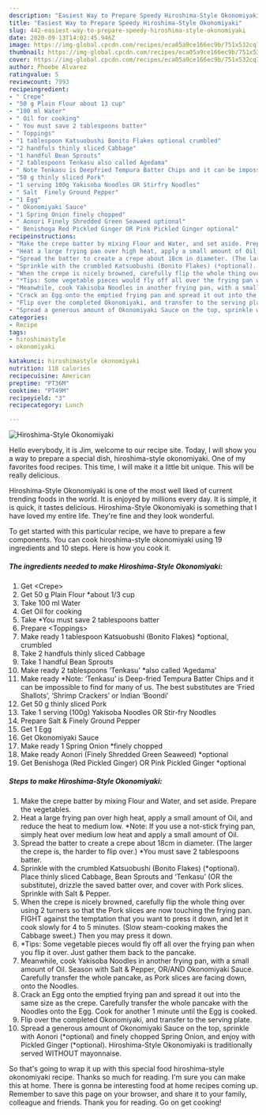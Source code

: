 ```yaml
---
description: "Easiest Way to Prepare Speedy Hiroshima-Style Okonomiyaki"
title: "Easiest Way to Prepare Speedy Hiroshima-Style Okonomiyaki"
slug: 442-easiest-way-to-prepare-speedy-hiroshima-style-okonomiyaki
date: 2020-09-13T14:02:45.946Z
image: https://img-global.cpcdn.com/recipes/eca05a9ce166ec9b/751x532cq70/hiroshima-style-okonomiyaki-recipe-main-photo.jpg
thumbnail: https://img-global.cpcdn.com/recipes/eca05a9ce166ec9b/751x532cq70/hiroshima-style-okonomiyaki-recipe-main-photo.jpg
cover: https://img-global.cpcdn.com/recipes/eca05a9ce166ec9b/751x532cq70/hiroshima-style-okonomiyaki-recipe-main-photo.jpg
author: Phoebe Alvarez
ratingvalue: 5
reviewcount: 7993
recipeingredient:
- " Crepe"
- "50 g Plain Flour about 13 cup"
- "100 ml Water"
- " Oil for cooking"
- " You must save 2 tablespoons batter"
- " Toppings"
- "1 tablespoon Katsuobushi Bonito Flakes optional crumbled"
- "2 handfuls thinly sliced Cabbage"
- "1 handful Bean Sprouts"
- "2 tablespoons Tenkasu also called Agedama"
- " Note Tenkasu is Deepfried Tempura Batter Chips and it can be impossible to find for many of us The best substitutes are Fried Shallots Shrimp Crackers or Indian Boondi"
- "50 g thinly sliced Pork"
- "1 serving 100g Yakisoba Noodles OR Stirfry Noodles"
- " Salt  Finely Ground Pepper"
- "1 Egg"
- " Okonomiyaki Sauce"
- "1 Spring Onion finely chopped"
- " Aonori Finely Shredded Green Seaweed optional"
- " Benishoga Red Pickled Ginger OR Pink Pickled Ginger optional"
recipeinstructions:
- "Make the crepe batter by mixing Flour and Water, and set aside. Prepare the vegetables."
- "Heat a large frying pan over high heat, apply a small amount of Oil, and reduce the heat to medium low. *Note: If you use a not-stick frying pan, simply heat over medium low heat and apply a small amount of Oil."
- "Spread the batter to create a crepe about 18cm in diameter. (The larger the crepe is, the harder to flip over.) *You must save 2 tablespoons batter."
- "Sprinkle with the crumbled Katsuobushi (Bonito Flakes) (*optional). Place thinly sliced Cabbage, Bean Sprouts and ‘Tenkasu’ (OR the substitute), drizzle the saved batter over, and cover with Pork slices. Sprinkle with Salt &amp; Pepper."
- "When the crepe is nicely browned, carefully flip the whole thing over using 2 turners so that the Pork slices are now touching the frying pan. FIGHT against the temptation that you want to press it down, and let it cook slowly for 4 to 5 minutes. (Slow steam-cooking makes the Cabbage sweet.) Then you may press it down."
- "*Tips: Some vegetable pieces would fly off all over the frying pan when you flip it over. Just gather them back to the pancake."
- "Meanwhile, cook Yakisoba Noodles in another frying pan, with a small amount of Oil. Season with Salt &amp; Pepper, OR/AND Okonomiyaki Sauce. Carefully transfer the whole pancake, as Pork slices are facing down, onto the Noodles."
- "Crack an Egg onto the emptied frying pan and spread it out into the same size as the crepe. Carefully transfer the whole pancake with the Noodles onto the Egg. Cook for another 1 minute until the Egg is cooked."
- "Flip over the completed Okonomiyaki, and transfer to the serving plate."
- "Spread a generous amount of Okonomiyaki Sauce on the top, sprinkle with Aonori (*optional) and finely chopped Spring Onion, and enjoy with Pickled Ginger (*optional). Hiroshima-Style Okonomiyaki is traditionally served WITHOUT mayonnaise."
categories:
- Recipe
tags:
- hiroshimastyle
- okonomiyaki

katakunci: hiroshimastyle okonomiyaki 
nutrition: 118 calories
recipecuisine: American
preptime: "PT36M"
cooktime: "PT49M"
recipeyield: "3"
recipecategory: Lunch

---
```



![Hiroshima-Style Okonomiyaki](https://img-global.cpcdn.com/recipes/eca05a9ce166ec9b/751x532cq70/hiroshima-style-okonomiyaki-recipe-main-photo.jpg)

Hello everybody, it is Jim, welcome to our recipe site. Today, I will show you a way to prepare a special dish, hiroshima-style okonomiyaki. One of my favorites food recipes. This time, I will make it a little bit unique. This will be really delicious.



Hiroshima-Style Okonomiyaki is one of the most well liked of current trending foods in the world. It is enjoyed by millions every day. It is simple, it is quick, it tastes delicious. Hiroshima-Style Okonomiyaki is something that I have loved my entire life. They're fine and they look wonderful.


To get started with this particular recipe, we have to prepare a few components. You can cook hiroshima-style okonomiyaki using 19 ingredients and 10 steps. Here is how you cook it.

<!--inarticleads1-->

##### The ingredients needed to make Hiroshima-Style Okonomiyaki:

1. Get  &lt;Crepe&gt;
1. Get 50 g Plain Flour *about 1/3 cup
1. Take 100 ml Water
1. Get  Oil for cooking
1. Take  *You must save 2 tablespoons batter
1. Prepare  &lt;Toppings&gt;
1. Make ready 1 tablespoon Katsuobushi (Bonito Flakes) *optional, crumbled
1. Take 2 handfuls thinly sliced Cabbage
1. Take 1 handful Bean Sprouts
1. Make ready 2 tablespoons ‘Tenkasu’ *also called ‘Agedama’
1. Make ready  *Note: ‘Tenkasu’ is Deep-fried Tempura Batter Chips and it can be impossible to find for many of us. The best substitutes are ‘Fried Shallots’, ‘Shrimp Crackers’ or Indian ‘Boondi’
1. Get 50 g thinly sliced Pork
1. Take 1 serving (100g) Yakisoba Noodles OR Stir-fry Noodles
1. Prepare  Salt &amp; Finely Ground Pepper
1. Get 1 Egg
1. Get  Okonomiyaki Sauce
1. Make ready 1 Spring Onion *finely chopped
1. Make ready  Aonori (Finely Shredded Green Seaweed) *optional
1. Get  Benishoga (Red Pickled Ginger) OR Pink Pickled Ginger *optional




<!--inarticleads2-->

##### Steps to make Hiroshima-Style Okonomiyaki:

1. Make the crepe batter by mixing Flour and Water, and set aside. Prepare the vegetables.
1. Heat a large frying pan over high heat, apply a small amount of Oil, and reduce the heat to medium low. *Note: If you use a not-stick frying pan, simply heat over medium low heat and apply a small amount of Oil.
1. Spread the batter to create a crepe about 18cm in diameter. (The larger the crepe is, the harder to flip over.) *You must save 2 tablespoons batter.
1. Sprinkle with the crumbled Katsuobushi (Bonito Flakes) (*optional). Place thinly sliced Cabbage, Bean Sprouts and ‘Tenkasu’ (OR the substitute), drizzle the saved batter over, and cover with Pork slices. Sprinkle with Salt &amp; Pepper.
1. When the crepe is nicely browned, carefully flip the whole thing over using 2 turners so that the Pork slices are now touching the frying pan. FIGHT against the temptation that you want to press it down, and let it cook slowly for 4 to 5 minutes. (Slow steam-cooking makes the Cabbage sweet.) Then you may press it down.
1. *Tips: Some vegetable pieces would fly off all over the frying pan when you flip it over. Just gather them back to the pancake.
1. Meanwhile, cook Yakisoba Noodles in another frying pan, with a small amount of Oil. Season with Salt &amp; Pepper, OR/AND Okonomiyaki Sauce. Carefully transfer the whole pancake, as Pork slices are facing down, onto the Noodles.
1. Crack an Egg onto the emptied frying pan and spread it out into the same size as the crepe. Carefully transfer the whole pancake with the Noodles onto the Egg. Cook for another 1 minute until the Egg is cooked.
1. Flip over the completed Okonomiyaki, and transfer to the serving plate.
1. Spread a generous amount of Okonomiyaki Sauce on the top, sprinkle with Aonori (*optional) and finely chopped Spring Onion, and enjoy with Pickled Ginger (*optional). Hiroshima-Style Okonomiyaki is traditionally served WITHOUT mayonnaise.




So that's going to wrap it up with this special food hiroshima-style okonomiyaki recipe. Thanks so much for reading. I'm sure you can make this at home. There is gonna be interesting food at home recipes coming up. Remember to save this page on your browser, and share it to your family, colleague and friends. Thank you for reading. Go on get cooking!
